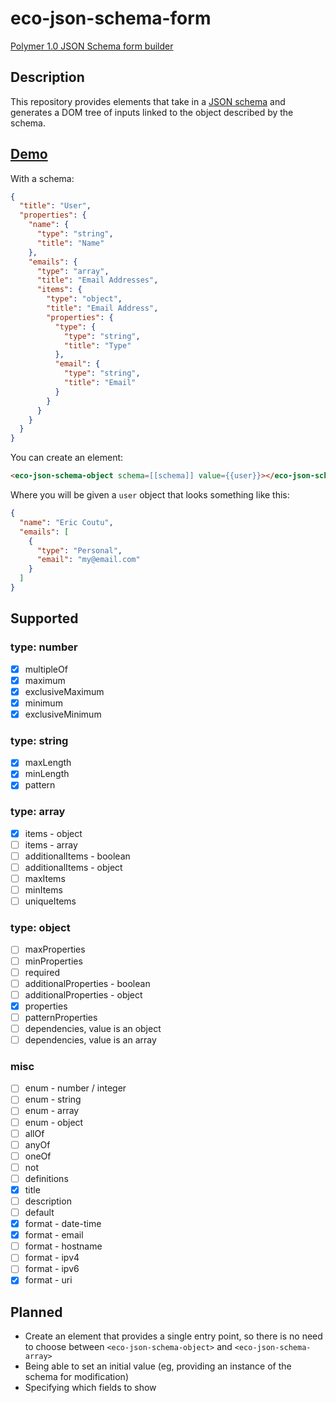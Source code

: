 eco-json-schema-form
===============
[Polymer 1.0 JSON Schema form builder](http://ecoutu.github.io/eco-json-schema-form/components/eco-json-schema-form/)

## Description

This repository provides elements that take in a [JSON schema](http://json-schema.org/) and generates a DOM tree of inputs linked to the object described by the schema.

## [Demo](http://ecoutu.github.io/eco-json-schema-form/components/eco-json-schema-form/demo/)

With a schema:

```json
{
  "title": "User",
  "properties": {
    "name": {
      "type": "string",
      "title": "Name"
    },
    "emails": {
      "type": "array",
      "title": "Email Addresses",
      "items": {
        "type": "object",
        "title": "Email Address",
        "properties": {
          "type": {
            "type": "string",
            "title": "Type"
          },
          "email": {
            "type": "string",
            "title": "Email"
          }
        }
      }
    }
  }
}
```

You can create an element:

```html
<eco-json-schema-object schema=[[schema]] value={{user}}></eco-json-schema-object>
```

Where you will be given a `user` object that looks something like this:

```json
{
  "name": "Eric Coutu",
  "emails": [
    {
      "type": "Personal",
      "email": "my@email.com"
    }
  ]
}
```

## Supported

### type: number

- [x] multipleOf
- [x] maximum
- [x] exclusiveMaximum
- [x] minimum
- [x] exclusiveMinimum

### type: string

- [x] maxLength
- [x] minLength
- [x] pattern

### type: array

- [x] items - object
- [ ] items - array
- [ ] additionalItems - boolean
- [ ] additionalItems - object
- [ ] maxItems
- [ ] minItems
- [ ] uniqueItems

### type: object

- [ ] maxProperties
- [ ] minProperties
- [ ] required
- [ ] additionalProperties - boolean
- [ ] additionalProperties - object
- [x] properties
- [ ] patternProperties
- [ ] dependencies, value is an object
- [ ] dependencies, value is an array

### misc

- [ ] enum - number / integer
- [ ] enum - string
- [ ] enum - array
- [ ] enum - object
- [ ] allOf
- [ ] anyOf
- [ ] oneOf
- [ ] not
- [ ] definitions
- [x] title
- [ ] description
- [ ] default
- [x] format - date-time
- [x] format - email
- [ ] format - hostname
- [ ] format - ipv4
- [ ] format - ipv6
- [x] format - uri

## Planned

* Create an element that provides a single entry point, so there is no need to choose between `<eco-json-schema-object>` and `<eco-json-schema-array>`
* Being able to set an initial value (eg, providing an instance of the schema for modification)
* Specifying which fields to show
